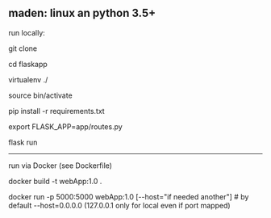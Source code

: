 maden: linux an python 3.5+
---------------------------
run locally:

git clone <this>

cd flaskapp

virtualenv ./

source bin/activate

pip install -r requirements.txt

export FLASK_APP=app/routes.py

flask run

---------------------
run via Docker (see Dockerfile)

docker build -t webApp:1.0 .
  
docker run -p 5000:5000 webApp:1.0 [--host="if needed another"] # by default --host=0.0.0.0 (127.0.0.1 only for local even if port mapped)
